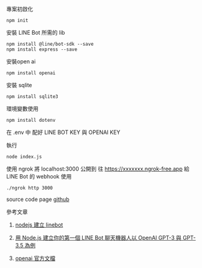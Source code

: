 
專案初啟化
```
npm init
```

安裝 LINE Bot 所需的 lib
```
npm install @line/bot-sdk --save 
npm install express --save 
```
安裝open ai 
```
npm install openai
```

安裝 sqlite
```
npm install sqlite3
```

環境變數使用
```
npm install dotenv
```

在 .env 中  配好 LINE BOT KEY 與 OPENAI KEY

執行
```
node index.js
```

使用 ngrok 將 localhost:3000 公開到 往  https://xxxxxxx.ngrok-free.app
給 LINE Bot 的 webhook 使用
```
./ngrok http 3000 
```

source code page
[github](https://github.com/doom4ster/linebotGPT)


參考文章
1.  [nodejs 建立 linebot](https://pyradise.com/%E4%BD%BF%E7%94%A8node-js%E5%BB%BA%E7%BD%AE%E4%BD%A0%E7%9A%84%E7%AC%AC%E4%B8%80%E5%80%8Bline-bot-590b7ba7a28a)

1.  [用 Node.js 建立你的第一個 LINE Bot 聊天機器人以 OpenAI GPT-3 與 GPT-3.5 為例](https://israynotarray.com/nodejs/20221210/1224824056/)

1.  [openai 官方文檔](https://platform.openai.com/docs/api-reference/chat/create?lang=node.js)

